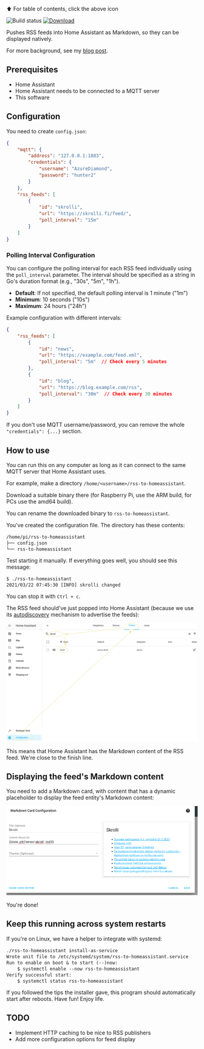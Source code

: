 ⬆️ For table of contents, click the above icon

![Build status](https://github.com/joonas-fi/rss-to-homeassistant/workflows/Build/badge.svg)
[![Download](https://img.shields.io/github/downloads/joonas-fi/rss-to-homeassistant/total.svg?style=for-the-badge)](https://github.com/joonas-fi/rss-to-homeassistant/releases)

Pushes RSS feeds into Home Assistant as Markdown, so they can be displayed natively.

For more background, see my [blog post](https://joonas.fi/2020/08/displaying-rss-feed-with-home-assistant/).


Prerequisites
-------------

- Home Assistant
- Home Assistant needs to be connected to a MQTT server
- This software


Configuration
-------------

You need to create `config.json`:

```json
{
	"mqtt": {
		"address": "127.0.0.1:1883",
		"credentials": {
			"username": "AzureDiamond",
			"password": "hunter2"
		}
	},
	"rss_feeds": [
		{
			"id": "skrolli",
			"url": "https://skrolli.fi/feed/",
			"poll_interval": "15m"
		}
	]
}
```

### Polling Interval Configuration

You can configure the polling interval for each RSS feed individually using the `poll_interval` parameter. The interval should be specified as a string in Go's duration format (e.g., "30s", "5m", "1h").

- **Default**: If not specified, the default polling interval is 1 minute ("1m")
- **Minimum**: 10 seconds ("10s")
- **Maximum**: 24 hours ("24h")

Example configuration with different intervals:

```json
{
	"rss_feeds": [
		{
			"id": "news",
			"url": "https://example.com/feed.xml",
			"poll_interval": "5m"  // Check every 5 minutes
		},
		{
			"id": "blog",
			"url": "https://blog.example.com/rss",
			"poll_interval": "30m"  // Check every 30 minutes
		}
	]
}
```

If you don't use MQTT username/password, you can remove the whole `"credentials": {...}` section.


How to use
----------

You can run this on any computer as long as it can connect to the same MQTT server that Home Assistant uses.

For example, make a directory `/home/<username>/rss-to-homeassistant`.

Download a suitable binary there (for Raspberry Pi, use the ARM build, for PCs use the amd64 build).

You can rename the downloaded binary to `rss-to-homeassistant`.

You've created the configuration file. The directory has these contents:

```
/home/pi/rss-to-homeassistant
├── config.json
└── rss-to-homeassistant
```

Test starting it manually. If everything goes well, you should see this message:

```console
$ ./rss-to-homeassistant
2021/03/22 07:45:30 [INFO] skrolli changed
```

You can stop it with `Ctrl + c`.

The RSS feed should've just popped into Home Assistant (because we use its
[autodiscovery](https://www.home-assistant.io/docs/mqtt/discovery/) mechanism to advertise the feeds):

![](docs/home-assistant-entity.png)

This means that Home Assistant has the Markdown content of the RSS feed. We're close to the finish line.


Displaying the feed's Markdown content
--------------------------------------

You need to add a Markdown card, with content that has a dynamic placeholder to display the feed
entity's Markdown content:

![](docs/home-assistant-markdown-card.png)

You're done!


Keep this running across system restarts
----------------------------------------

If you're on Linux, we have a helper to integrate with systemd:

```console
./rss-to-homeassistant install-as-service
Wrote unit file to /etc/systemd/system/rss-to-homeassistant.service
Run to enable on boot & to start (--)now:
	$ systemctl enable --now rss-to-homeassistant
Verify successful start:
	$ systemctl status rss-to-homeassistant
```

If you followed the tips the installer gave, this program should automatically start after reboots.
Have fun! Enjoy life.


TODO
----

- Implement HTTP caching to be nice to RSS publishers
- Add more configuration options for feed display
